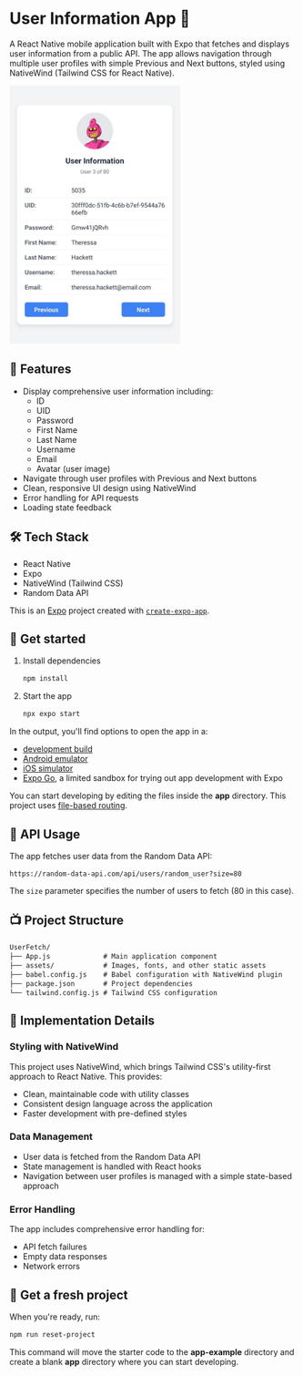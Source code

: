 # User Information App 📱

A React Native mobile application built with Expo that fetches and displays user information from a public API. The app allows navigation through multiple user profiles with simple Previous and Next buttons, styled using NativeWind (Tailwind CSS for React Native).

<img src="assets/images/appdemo.jpg" alt="User Information App Screenshot" width="300" style="display: block margin-bottom: 20px">

## 🚀 Features

- Display comprehensive user information including:
  - ID
  - UID
  - Password
  - First Name
  - Last Name
  - Username
  - Email
  - Avatar (user image)
- Navigate through user profiles with Previous and Next buttons
- Clean, responsive UI design using NativeWind
- Error handling for API requests
- Loading state feedback

## 🛠️ Tech Stack

- React Native
- Expo
- NativeWind (Tailwind CSS)
- Random Data API

This is an [Expo](https://expo.dev) project created with [`create-expo-app`](https://www.npmjs.com/package/create-expo-app).

## 🏁 Get started

1. Install dependencies
   ```bash
   npm install
   ```

2. Start the app
   ```bash
   npx expo start
   ```

In the output, you'll find options to open the app in a:
- [development build](https://docs.expo.dev/develop/development-builds/introduction/)
- [Android emulator](https://docs.expo.dev/workflow/android-studio-emulator/)
- [iOS simulator](https://docs.expo.dev/workflow/ios-simulator/)
- [Expo Go](https://expo.dev/go), a limited sandbox for trying out app development with Expo

You can start developing by editing the files inside the **app** directory. This project uses [file-based routing](https://docs.expo.dev/router/introduction).

## 🔄 API Usage

The app fetches user data from the Random Data API:
```
https://random-data-api.com/api/users/random_user?size=80
```

The `size` parameter specifies the number of users to fetch (80 in this case).

## 📺 Project Structure

```
UserFetch/
├── App.js             # Main application component
├── assets/            # Images, fonts, and other static assets
├── babel.config.js    # Babel configuration with NativeWind plugin
├── package.json       # Project dependencies
└── tailwind.config.js # Tailwind CSS configuration
```

## 🎯 Implementation Details

### Styling with NativeWind

This project uses NativeWind, which brings Tailwind CSS's utility-first approach to React Native. This provides:
- Clean, maintainable code with utility classes
- Consistent design language across the application
- Faster development with pre-defined styles

### Data Management

- User data is fetched from the Random Data API
- State management is handled with React hooks
- Navigation between user profiles is managed with a simple state-based approach

### Error Handling

The app includes comprehensive error handling for:
- API fetch failures
- Empty data responses
- Network errors

## 🧪 Get a fresh project

When you're ready, run:
```bash
npm run reset-project
```

This command will move the starter code to the **app-example** directory and create a blank **app** directory where you can start developing.
